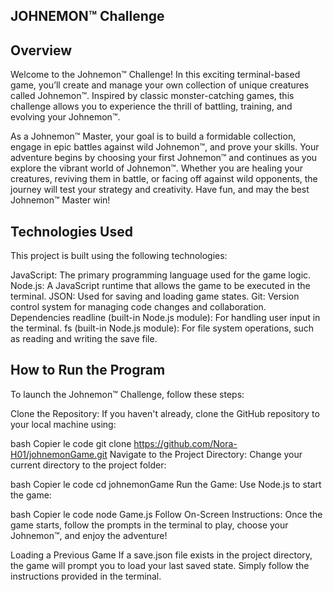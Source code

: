 ## JOHNEMON™ Challenge
## Overview
Welcome to the Johnemon™ Challenge! In this exciting terminal-based game, you’ll create and manage your own collection of unique creatures called Johnemon™. Inspired by classic monster-catching games, this challenge allows you to experience the thrill of battling, training, and evolving your Johnemon™.

As a Johnemon™ Master, your goal is to build a formidable collection, engage in epic battles against wild Johnemon™, and prove your skills. Your adventure begins by choosing your first Johnemon™ and continues as you explore the vibrant world of Johnemon™. Whether you are healing your creatures, reviving them in battle, or facing off against wild opponents, the journey will test your strategy and creativity. Have fun, and may the best Johnemon™ Master win!

## Technologies Used
This project is built using the following technologies:

JavaScript: The primary programming language used for the game logic.
Node.js: A JavaScript runtime that allows the game to be executed in the terminal.
JSON: Used for saving and loading game states.
Git: Version control system for managing code changes and collaboration.
Dependencies
readline (built-in Node.js module): For handling user input in the terminal.
fs (built-in Node.js module): For file system operations, such as reading and writing the save file.

## How to Run the Program
To launch the Johnemon™ Challenge, follow these steps:

Clone the Repository: If you haven't already, clone the GitHub repository to your local machine using:

bash
Copier le code
git clone https://github.com/Nora-H01/johnemonGame.git
Navigate to the Project Directory: Change your current directory to the project folder:

bash
Copier le code
cd johnemonGame
Run the Game: Use Node.js to start the game:

bash
Copier le code
node Game.js
Follow On-Screen Instructions: Once the game starts, follow the prompts in the terminal to play, choose your Johnemon™, and enjoy the adventure!

Loading a Previous Game
If a save.json file exists in the project directory, the game will prompt you to load your last saved state. Simply follow the instructions provided in the terminal.

